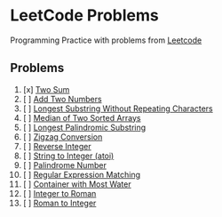 # LeetCode Problems
Programming Practice with problems from [Leetcode](https://leetcode.com)

## Problems
1. [x] [Two Sum](https://leetcode.com/problems/two-sum/)
2. [ ] [Add Two Numbers](https://leetcode.com/problems/add-two-numbers/)
3. [ ] [Longest Substring Without Repeating Characters](https://leetcode.com/problems/longest-substring-without-repeating-characters/)
4. [ ] [Median of Two Sorted Arrays](https://leetcode.com/problems/median-of-two-sorted-arrays/)
5. [ ] [Longest Palindromic Substring](https://leetcode.com/problems/longest-palindromic-substring/)
6. [ ] [Zigzag Conversion](https://leetcode.com/problems/zigzag-conversion/)
7. [ ] [Reverse Integer](https://leetcode.com/problems/reverse-integer/)
8. [ ] [String to Integer (atoi)](https://leetcode.com/problems/string-to-integer-atoi/)
9. [ ] [Palindrome Number](https://leetcode.com/problems/palindrome-number/)
10. [ ] [Regular Expression Matching](https://leetcode.com/problems/regular-expression-matching/)
11. [ ] [Container with Most Water](https://leetcode.com/problems/container-with-most-water/)
12. [ ] [Integer to Roman](https://leetcode.com/problems/integer-to-roman/)
13. [ ] [Roman to Integer](https://leetcode.com/problems/roman-to-integer/)
